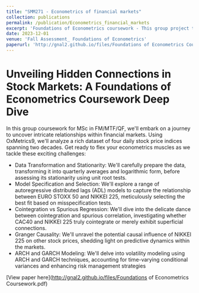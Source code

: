 ```yaml
---
title: "SMM271 - Econometrics of financial markets"
collection: publications
permalink: /publication/Econometrics_financial_markets
excerpt: 'Foundations of Econometrics coursework - This group project tackles real-world stock market data: daily prices, complex models, and rigorous testing. Expect data transformations, stationarity checks, cointegration mysteries, and Granger causality investigations. Prepare to wield econometrics tools like ADL, GARCH, and LM tests to unlock hidden relationships and navigate market complexities. Eight pages of intensive analysis await!'
date: 2023-12-01
venue: 'Fall Assessment_ Foundations of Econometrics'
paperurl: 'http://gnal2.github.io/files/Foundations of Econometrics Coursework.pdf'
---
```

Unveiling Hidden Connections in Stock Markets: A Foundations of Econometrics Coursework Deep Dive
====

In this group coursework for MSc in FM/MTF/QF, we'll embark on a journey to uncover intricate relationships within financial markets. Using OxMetrics9, we'll analyze a rich dataset of four daily stock price indices spanning two decades. Get ready to flex your econometrics muscles as we tackle these exciting challenges:

* Data Transformation and Stationarity: We'll carefully prepare the data, transforming it into quarterly averages and logarithmic form, before assessing its stationarity using unit root tests.
* Model Specification and Selection: We'll explore a range of autoregressive distributed lags (ADL) models to capture the relationship between EURO STOXX 50 and NIKKEI 225, meticulously selecting the best fit based on misspecification tests.
* Cointegration vs Spurious Regression: We'll dive into the delicate dance between cointegration and spurious correlation, investigating whether CAC40 and NIKKEI 225 truly cointegrate or merely exhibit superficial connections.
* Granger Causality: We'll unravel the potential causal influence of NIKKEI 225 on other stock prices, shedding light on predictive dynamics within the markets.
* ARCH and GARCH Modeling: We'll delve into volatility modeling using ARCH and GARCH techniques, accounting for time-varying conditional variances and enhancing risk management strategies


[View paper here](http://gnal2.github.io/files/Foundations of Econometrics Coursework.pdf)

